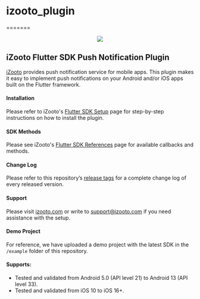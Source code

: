 # izooto_plugin
=======
<p align = "center">
	<img src="https://user-images.githubusercontent.com/60651012/129727793-bc8b8f01-b317-4f1c-bace-c6882b86bff7.png">
</p>

## iZooto Flutter SDK Push Notification Plugin

[iZooto](https://www.izooto.com) provides push notification service for mobile apps. This plugin makes it easy to implement push notifications on your Android and/or iOS apps built on the Flutter framework.

#### Installation

Please refer to iZooto's [Flutter SDK Setup](https://help.izooto.com/docs/flutter-sdk-setup) page for step-by-step instructions on how to install the plugin.

#### SDK Methods

Please see iZooto's [Flutter SDK References](https://help.izooto.com/docs/flutter-sdk) page for available callbacks and methods.

#### Change Log

Please refer to this repository’s [release tags](https://github.com/iZooto-App-Push/iZooto_flutter_plugin/releases) for a complete change log of every released version.

#### Support

Please visit [izooto.com](https://www.izooto.com) or write to [support@izooto.com](mailto:support@izooto.com) if you need assistance with the setup.

#### Demo Project

For reference, we have uploaded a demo project with the latest SDK in the <code>/example</code> folder of this repository.

#### Supports:

* Tested and validated from Android 5.0 (API level 21) to Android 13 (API level 33).
* Tested and validated from iOS 10 to iOS 16+.


